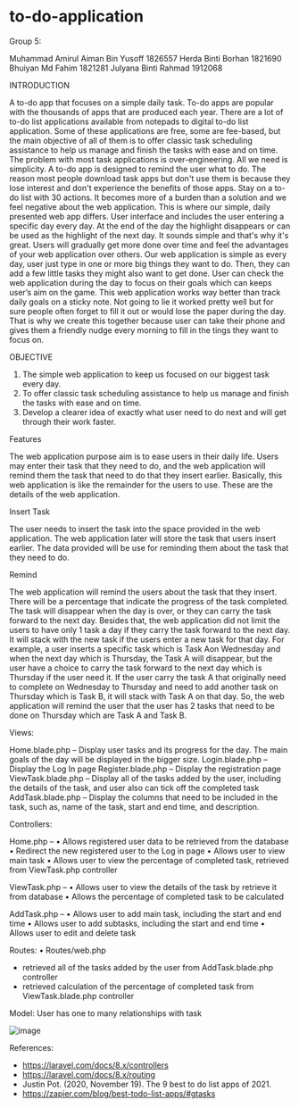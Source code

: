 # to-do-application

Group 5:

Muhammad Amirul Aiman Bin Yusoff 1826557
Herda Binti Borhan 1821690
Bhuiyan Md Fahim 1821281
Julyana Binti Rahmad 1912068
 
INTRODUCTION

A to-do app that focuses on a simple daily task. To-do apps are popular with the thousands of apps that are produced each year. There are a lot of to-do list applications available from notepads to digital to-do list application. Some of these applications are free, some are fee-based, but the main objective of all of them is to offer classic task scheduling assistance to help us manage and finish the tasks with ease and on time. The problem with most task applications is 
over-engineering. All we need is simplicity. A to-do app is designed to remind the user what to do. The reason most people download task apps but don't use them is because they lose interest and don't experience the benefits of those apps. Stay on a to-do list with 30 actions. It becomes more of a burden than a solution and we feel negative about the web application. This is where our simple, daily presented web app differs. User interface and includes the user entering a specific day every day. At the end of the day the highlight disappears or can be used as the highlight of the next day. It sounds simple and that's why it's great. Users will gradually get more done over time and feel the advantages of your web application over others. Our web application is simple as every day, user just type in one or more big things they want to do. Then, they can add a few little tasks they might also want to get done. User can check the web application during the day to focus on their goals which can keeps user’s aim on the game. This web application works way better than track daily goals on a sticky note. Not going to lie it worked pretty well but for sure people often forget to fill it out or would lose the paper during the day. That is why we create this together because user can take their phone and gives them a friendly nudge every morning to fill in the tings they want to focus on. 

OBJECTIVE

1.	The simple web application to keep us focused on our biggest task every day.
2.	To offer classic task scheduling assistance to help us manage and finish the tasks with ease and on time.
3.	Develop a clearer idea of exactly what user need to do next and will get through their work faster.

Features

The web application purpose aim is to ease users in their daily life. Users may enter their task that they need to do, and the web application will remind them the task that need to do that they insert earlier. Basically, this web application is like the remainder for the users to use. These are the details of the web application.

Insert Task

The user needs to insert the task into the space provided in the web application. The web application later will store the task that users insert earlier. The data provided will be use for reminding them about the task that they need to do.

Remind

The web application will remind the users about the task that they insert. There will be a percentage that indicate the progress of the task completed. The task will disappear when the day is over, or they can carry the task forward to the next day. Besides that, the web application did not limit the users to have only 1 task a day if they carry the task forward to the next day. It will stack with the new task if the users enter a new task for that day. For example, a user inserts a specific task which is Task Aon Wednesday and when the next day which is Thursday, the Task A will disappear, but the user have a choice to carry the task forward to the next day which is Thursday if the user need it. If the user carry the task A that originally need to complete on Wednesday to Thursday and need to add another task on Thursday which is Task B, it will stack with Task A on that day. So, the web application will remind the user that the user has 2 tasks that need to be done on Thursday which are Task A and Task B.

Views: 

Home.blade.php – Display user tasks and its progress for the day. The main goals of the day will be displayed in the bigger size.
Login.blade.php – Display the Log In page
Register.blade.php – Display the registration page
ViewTask.blade.php – Display all of the tasks added by the user, including the details of the task, and user also can tick off the completed task
AddTask.blade.php – Display the columns that need to be included in the task, such as, name of the task, start and end time, and description.

Controllers:

Home.php – 
•	Allows registered user data to be retrieved from the database
•	Redirect the new registered user to the Log in page
•	Allows user to view main task
•	Allows user to view the percentage of completed task, retrieved from ViewTask.php controller

ViewTask.php –
•	Allows user to view the details of the task by retrieve it from database
•	Allows the percentage of completed task to be calculated

AddTask.php – 
•	Allows user to add main task, including the start and end time
•	Allows user to add subtasks, including the start and end time
•	Allows user to edit and delete task

Routes:
•	Routes/web.php 
-	retrieved all of the tasks added by the user from AddTask.blade.php controller
-	retrieved calculation of the percentage of completed task from ViewTask.blade.php controller

Model:
User has one to many relationships with task
 
![image](https://user-images.githubusercontent.com/61687500/116818249-fb0b4600-ab9c-11eb-9958-7ac7096cc4ec.png)


References:
-	https://laravel.com/docs/8.x/controllers
-	https://laravel.com/docs/8.x/routing
-	Justin Pot. (2020, November 19). The 9 best to do list apps of 2021. 
-	https://zapier.com/blog/best-todo-list-apps/#gtasks
